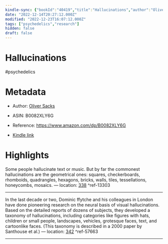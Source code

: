 ```yaml
---
kindle-sync: {"bookId":"40419","title":"Hallucinations","author":"Oliver Sacks","asin":"B0082XLY6G","lastAnnotatedDate":"2020-09-02","bookImageUrl":"https://m.media-amazon.com/images/I/81qLTBovPpL._SY160.jpg","highlightsCount":2}
date: "2022-12-14T20:27:12.000Z"
modified: "2022-12-23T16:07:12.000Z"
tags: ["psychedelics","research"]
hidden: false
draft: false
---
```

# Hallucinations

#psychedelics 

# Metadata

* Author: [Oliver Sacks](https://www.amazon.com/Oliver-Sacks/e/B000APZZY6/ref=dp_byline_cont_ebooks_1)

* ASIN: B0082XLY6G

* Reference: <https://www.amazon.com/dp/B0082XLY6G>

* [Kindle link](kindle://book?action=open&asin=B0082XLY6G)

# Highlights

Some people hallucinate text or music. But by far the commonest hallucinations are the geometrical ones: squares, checkerboards, rhomboids, quadrangles, hexagons, bricks, walls, tiles, tessellations, honeycombs, mosaics. — location: [338](kindle://book?action=open&asin=B0082XLY6G&location=338) ^ref-13303

---

In the last decade or two, Dominic ffytche and his colleagues in London have done pioneering research on the neural basis of visual hallucinations. Based on the detailed reports of dozens of subjects, they developed a taxonomy of hallucinations, including categories like figures with hats, children or small people, landscapes, vehicles, grotesque faces, text, and cartoonlike faces. (This taxonomy is described in a 2000 paper by Santhouse et al.) — location: [342](kindle://book?action=open&asin=B0082XLY6G&location=342) ^ref-57663

---
